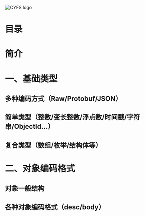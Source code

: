 ![CYFS logo](https://github.com/buckyos/CYFS/blob/main/doc/logos/CYFS_logo.png)

# 目录

# 简介

# 一、基础类型

## 多种编码方式（Raw/Protobuf/JSON）

## 简单类型（整数/变长整数/浮点数/时间戳/字符串/ObjectId...）

## 复合类型（数组/枚举/结构体等）

# 二、对象编码格式

## 对象一般结构

## 各种对象编码格式（desc/body）
